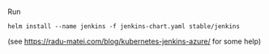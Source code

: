 Run

```
helm install --name jenkins -f jenkins-chart.yaml stable/jenkins
```

(see https://radu-matei.com/blog/kubernetes-jenkins-azure/ for some help)